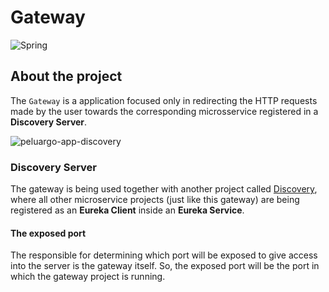# Gateway

![Spring](https://img.shields.io/badge/spring-%236DB33F.svg?style=for-the-badge&logo=spring&logoColor=white)

## About the project
The `Gateway` is a application focused only in redirecting the HTTP requests made by the user towards the corresponding microsservice registered in a **Discovery Server**.

![peluargo-app-discovery](https://github.com/user-attachments/assets/ff14b7b1-4e8e-47b6-804a-cdae42c61076)

### Discovery Server
The gateway is being used together with another project called [Discovery](https://github.com/peluargo/discovery-server), where all other microservice projects (just like this gateway) are being registered as an **Eureka Client** inside an **Eureka Service**.

#### The exposed port
The responsible for determining which port will be exposed to give access into the server is the gateway itself. So, the exposed port will be the port in which the gateway project is running.
